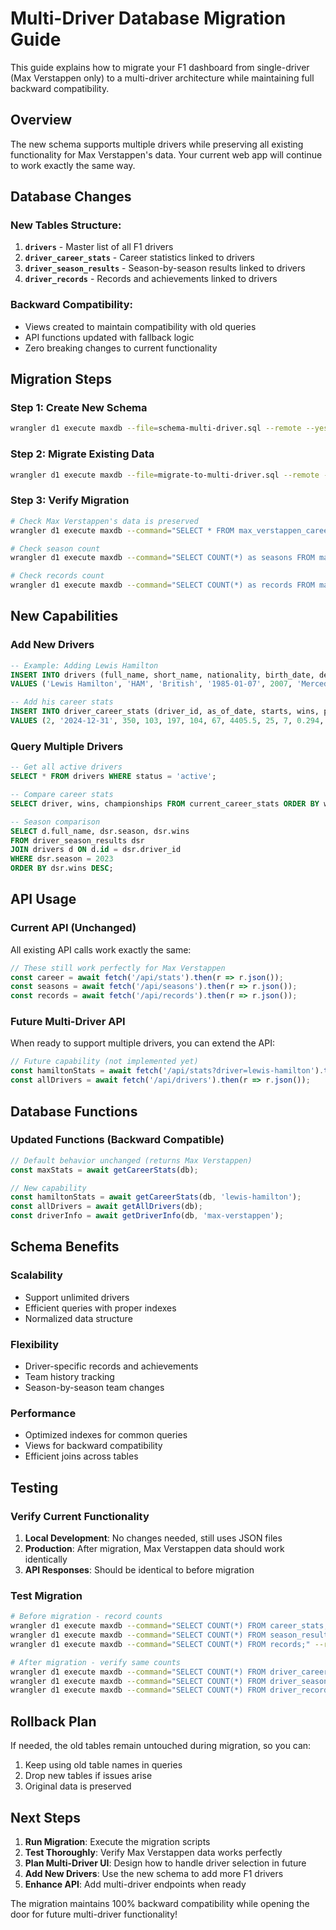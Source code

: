 # Multi-Driver Database Migration Guide

This guide explains how to migrate your F1 dashboard from single-driver (Max Verstappen only) to a multi-driver architecture while maintaining full backward compatibility.

## Overview

The new schema supports multiple drivers while preserving all existing functionality for Max Verstappen's data. Your current web app will continue to work exactly the same way.

## Database Changes

### New Tables Structure:

1. **`drivers`** - Master list of all F1 drivers
2. **`driver_career_stats`** - Career statistics linked to drivers
3. **`driver_season_results`** - Season-by-season results linked to drivers  
4. **`driver_records`** - Records and achievements linked to drivers

### Backward Compatibility:

- Views created to maintain compatibility with old queries
- API functions updated with fallback logic
- Zero breaking changes to current functionality

## Migration Steps

### Step 1: Create New Schema

```bash
wrangler d1 execute maxdb --file=schema-multi-driver.sql --remote --yes
```

### Step 2: Migrate Existing Data

```bash
wrangler d1 execute maxdb --file=migrate-to-multi-driver.sql --remote --yes
```

### Step 3: Verify Migration

```bash
# Check Max Verstappen's data is preserved
wrangler d1 execute maxdb --command="SELECT * FROM max_verstappen_career;" --remote

# Check season count
wrangler d1 execute maxdb --command="SELECT COUNT(*) as seasons FROM max_verstappen_seasons;" --remote

# Check records count  
wrangler d1 execute maxdb --command="SELECT COUNT(*) as records FROM max_verstappen_records;" --remote
```

## New Capabilities

### Add New Drivers

```sql
-- Example: Adding Lewis Hamilton
INSERT INTO drivers (full_name, short_name, nationality, birth_date, debut_season, team_current, slug, bio_summary)
VALUES ('Lewis Hamilton', 'HAM', 'British', '1985-01-07', 2007, 'Mercedes', 'lewis-hamilton', 'Seven-time Formula 1 World Champion and Mercedes driver.');

-- Add his career stats
INSERT INTO driver_career_stats (driver_id, as_of_date, starts, wins, podiums, poles, fastest_laps, points, dnfs, championships, win_rate, podium_rate, pole_rate, dnf_rate, avg_points_per_start, is_current)
VALUES (2, '2024-12-31', 350, 103, 197, 104, 67, 4405.5, 25, 7, 0.294, 0.563, 0.297, 0.071, 12.59, TRUE);
```

### Query Multiple Drivers

```sql
-- Get all active drivers
SELECT * FROM drivers WHERE status = 'active';

-- Compare career stats
SELECT driver, wins, championships FROM current_career_stats ORDER BY wins DESC;

-- Season comparison
SELECT d.full_name, dsr.season, dsr.wins 
FROM driver_season_results dsr 
JOIN drivers d ON d.id = dsr.driver_id 
WHERE dsr.season = 2023 
ORDER BY dsr.wins DESC;
```

## API Usage

### Current API (Unchanged)

All existing API calls work exactly the same:

```javascript
// These still work perfectly for Max Verstappen
const career = await fetch('/api/stats').then(r => r.json());
const seasons = await fetch('/api/seasons').then(r => r.json());
const records = await fetch('/api/records').then(r => r.json());
```

### Future Multi-Driver API

When ready to support multiple drivers, you can extend the API:

```javascript
// Future capability (not implemented yet)
const hamiltonStats = await fetch('/api/stats?driver=lewis-hamilton').then(r => r.json());
const allDrivers = await fetch('/api/drivers').then(r => r.json());
```

## Database Functions

### Updated Functions (Backward Compatible)

```typescript
// Default behavior unchanged (returns Max Verstappen)
const maxStats = await getCareerStats(db);

// New capability
const hamiltonStats = await getCareerStats(db, 'lewis-hamilton');
const allDrivers = await getAllDrivers(db);
const driverInfo = await getDriverInfo(db, 'max-verstappen');
```

## Schema Benefits

### Scalability
- Support unlimited drivers
- Efficient queries with proper indexes
- Normalized data structure

### Flexibility
- Driver-specific records and achievements
- Team history tracking
- Season-by-season team changes

### Performance
- Optimized indexes for common queries
- Views for backward compatibility
- Efficient joins across tables

## Testing

### Verify Current Functionality

1. **Local Development**: No changes needed, still uses JSON files
2. **Production**: After migration, Max Verstappen data should work identically
3. **API Responses**: Should be identical to before migration

### Test Migration

```bash
# Before migration - record counts
wrangler d1 execute maxdb --command="SELECT COUNT(*) FROM career_stats;" --remote
wrangler d1 execute maxdb --command="SELECT COUNT(*) FROM season_results;" --remote  
wrangler d1 execute maxdb --command="SELECT COUNT(*) FROM records;" --remote

# After migration - verify same counts
wrangler d1 execute maxdb --command="SELECT COUNT(*) FROM driver_career_stats WHERE driver_id = 1;" --remote
wrangler d1 execute maxdb --command="SELECT COUNT(*) FROM driver_season_results WHERE driver_id = 1;" --remote
wrangler d1 execute maxdb --command="SELECT COUNT(*) FROM driver_records WHERE driver_id = 1;" --remote
```

## Rollback Plan

If needed, the old tables remain untouched during migration, so you can:

1. Keep using old table names in queries
2. Drop new tables if issues arise
3. Original data is preserved

## Next Steps

1. **Run Migration**: Execute the migration scripts
2. **Test Thoroughly**: Verify Max Verstappen data works perfectly
3. **Plan Multi-Driver UI**: Design how to handle driver selection in future
4. **Add New Drivers**: Use the new schema to add more F1 drivers
5. **Enhance API**: Add multi-driver endpoints when ready

The migration maintains 100% backward compatibility while opening the door for future multi-driver functionality!
